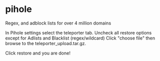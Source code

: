 # pihole
Regex, and adblock lists for over 4 million domains

In Pihole settings select the teleporter tab.  Uncheck all restore options except for Adlists and Blacklist (regex/wildcard)
Click "choose file" then browse to the teleporter_upload.tar.gz.

Click restore and you are done!
